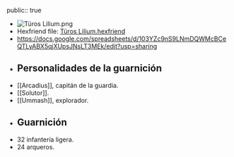 public:: true

- ![Türos Lilium.png](../assets/Türos_Lilium_1740438228804_0.png)
- Hexfriend file: [Türos Lilium.hexfriend](../assets/Türos_Lilium_1740438238727_0.hexfriend)
- https://docs.google.com/spreadsheets/d/103YZc9nS9LNmDQWMcBCeQTLyABX5qjXUpsJNsLT3MEk/edit?usp=sharing
- ## Personalidades de la guarnición
- [[Arcadius]], capitán de la guardia.
- [[Solutor]].
- [[Ummash]], explorador.
- ## Guarnición
- 32 infantería ligera.
- 24 arqueros.
